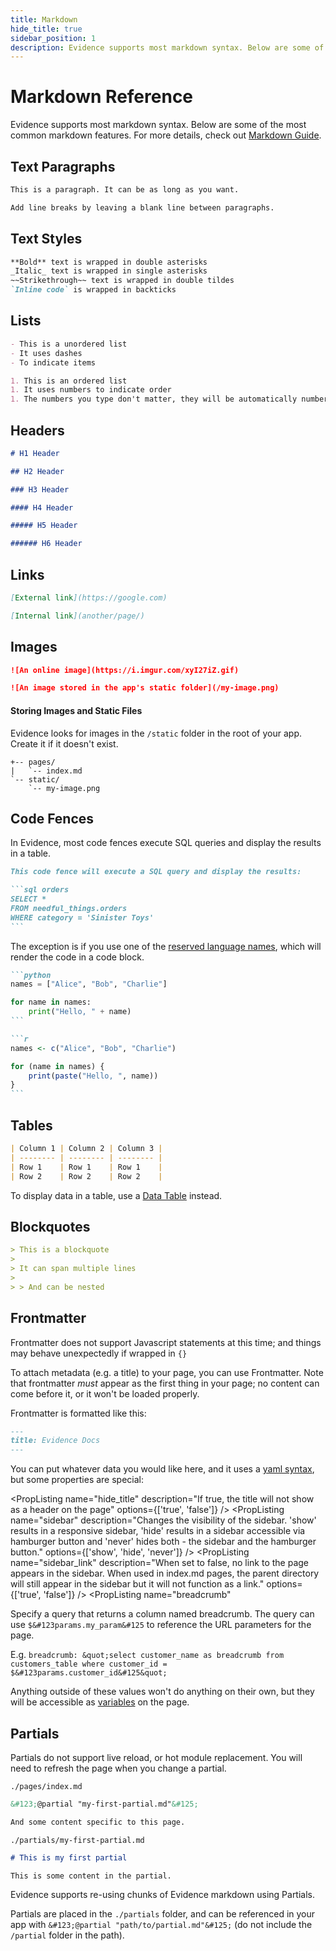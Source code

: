 ```yaml
---
title: Markdown
hide_title: true
sidebar_position: 1
description: Evidence supports most markdown syntax. Below are some of the most common markdown features.
---
```


# Markdown Reference

Evidence supports most markdown syntax. Below are some of the most common markdown features. For more details, check out [Markdown Guide](https://www.markdownguide.org/cheat-sheet/).

## Text Paragraphs

```markdown
This is a paragraph. It can be as long as you want.

Add line breaks by leaving a blank line between paragraphs.
```

## Text Styles

```markdown
**Bold** text is wrapped in double asterisks
_Italic_ text is wrapped in single asterisks
~~Strikethrough~~ text is wrapped in double tildes
`Inline code` is wrapped in backticks
```

## Lists

```markdown
- This is a unordered list
- It uses dashes
- To indicate items

1. This is an ordered list
1. It uses numbers to indicate order
1. The numbers you type don't matter, they will be automatically numbered
```

## Headers

```markdown
# H1 Header

## H2 Header

### H3 Header

#### H4 Header

##### H5 Header

###### H6 Header
```

## Links

```markdown
[External link](https://google.com)

[Internal link](another/page/)
```

## Images

```markdown
![An online image](https://i.imgur.com/xyI27iZ.gif)

![An image stored in the app's static folder](/my-image.png)
```

#### Storing Images and Static Files

Evidence looks for images in the `/static` folder in the root of your app. Create it if it doesn't exist.

```
+-- pages/
|   `-- index.md
`-- static/
    `-- my-image.png
```

## Code Fences

In Evidence, most code fences execute SQL queries and display the results in a table.

````markdown
This code fence will execute a SQL query and display the results:

```sql orders
SELECT *
FROM needful_things.orders
WHERE category = 'Sinister Toys'
```
````

The exception is if you use one of the [reserved language names](https://github.com/evidence-dev/evidence/blob/main/packages/lib/preprocess/src/utils/supportedLanguages.cjs), which will render the code in a code block.

````markdown
```python
names = ["Alice", "Bob", "Charlie"]

for name in names:
    print("Hello, " + name)
```

```r
names <- c("Alice", "Bob", "Charlie")

for (name in names) {
    print(paste("Hello, ", name))
}
```
````

## Tables

```markdown
| Column 1 | Column 2 | Column 3 |
| -------- | -------- | -------- |
| Row 1    | Row 1    | Row 1    |
| Row 2    | Row 2    | Row 2    |
```

To display data in a table, use a [Data Table](/components/data-table) instead.

## Blockquotes

```markdown
> This is a blockquote
>
> It can span multiple lines
>
> > And can be nested
```

## Frontmatter

<Alert status=warning>

Frontmatter does not support Javascript statements at this time; and things may behave unexpectedly if wrapped in `{}`

</Alert>

To attach metadata (e.g. a title) to your page, you can use Frontmatter. Note that frontmatter _must_ appear as the first thing in your page; no content can come before it, or it won't be loaded properly.

Frontmatter is formatted like this:

```markdown
---
title: Evidence Docs
---
```

You can put whatever data you would like here, and it uses a [yaml syntax](https://yaml.org/), but some properties are special:

<PropListing
    name="title"
    description="Changes the name of the tab, the title displayed in the sidebar, adds a header to your page, and changes the breadcrumb for the page."
/>
<PropListing
    name="hide_title"
    description="If true, the title will not show as a header on the page"
    options={['true', 'false']}
/>
<PropListing
    name="description"
    description="Is used for search engines"
/>
<PropListing
    name="og"
    description="Changes how your link shows up when shared on things like Slack, Facebook, Twitter, Discord, etc"
/>
<PropListing
    name="og.title"
    description="Changes the title that appears in the embed; if this is not specified, but `title` is, then `title` is used (and vice versa)"
/>
<PropListing
    name="og.description"
    description="Changes the body of the embed"
/>
<PropListing
    name="og.image"
    description="Will appear in the embed if specified, but it is not required."
/>
<PropListing
    name="queries"
    description="References SQL queries stored in the /queries directory."
/>
<PropListing
    name="sidebar"
    description="Changes the visibility of the sidebar. 'show' results in a responsive sidebar, 'hide' results in a sidebar accessible via hamburger button and 'never' hides both - the sidebar and the hamburger button."
    options={['show', 'hide', 'never']}
/>
<PropListing
    name="sidebar_position"
    description="Changes the position of the page in the sidebar. When used in index.md pages, changes the position of their parent in the sidebar."
    options="positive integer"
/>
<PropListing
    name="sidebar_link"
    description="When set to false, no link to the page appears in the sidebar. When used in index.md pages, the parent directory will still appear in the sidebar but it will not function as a link."
    options={['true', 'false']}
/>
<PropListing
    name="breadcrumb"
>

Specify a query that returns a column named breadcrumb. The query can use `$&#123params.my_param&#125` to reference the URL parameters for the page. 

E.g.
`breadcrumb: &quot;select customer_name as breadcrumb from customers_table where customer_id = $&#123params.customer_id&#125&quot;`

</PropListing>

Anything outside of these values won't do anything on their own, but they will be accessible as [variables](/core-concepts/syntax/#expressions) on the page.

## Partials

<Alert status=warning>

Partials do not support live reload, or hot module replacement. You will need to refresh the page when you change a partial.

</Alert>

`./pages/index.md`
```markdown
&#123;@partial "my-first-partial.md"&#125;

And some content specific to this page.
```

`./partials/my-first-partial.md`
```markdown
# This is my first partial

This is some content in the partial.
```

Evidence supports re-using chunks of Evidence markdown using Partials.

Partials are placed in the `./partials` folder, and can be referenced in your app with `&#123;@partial "path/to/partial.md"&#125;` (do not include the `/partial` folder in the path).
